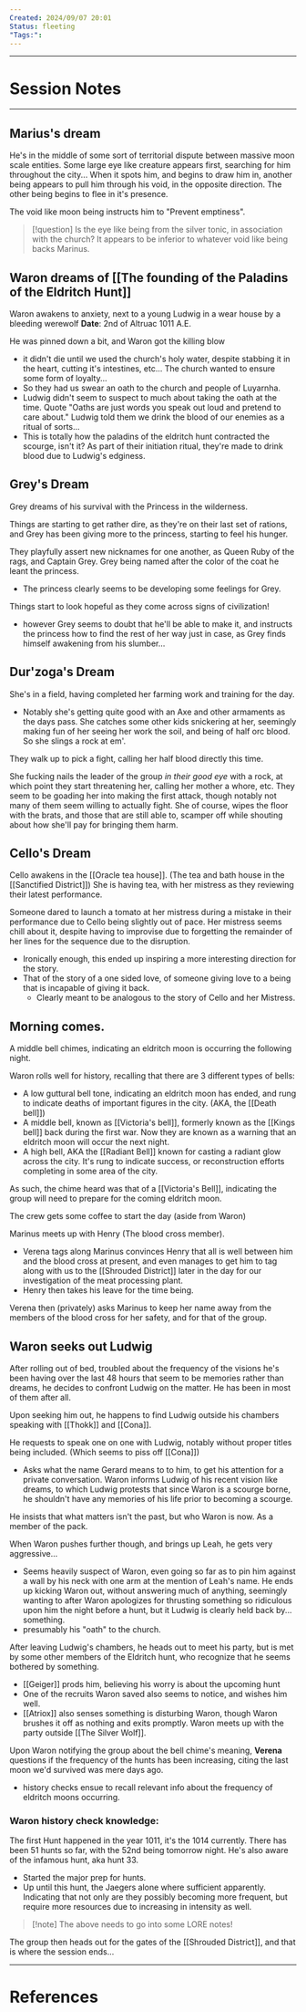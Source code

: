 ```yaml
---
Created: 2024/09/07 20:01
Status: fleeting
"Tags:":
---
```

---
# Session Notes
---
## Marius's dream
He's in the middle of some sort of territorial dispute between massive moon scale entities.
Some large eye like creature appears first, searching for him throughout the city... When it spots him, and begins to draw him in, another being appears to pull him through his void, in the opposite direction. The other being begins to flee in it's presence.

The void like moon being instructs him to "Prevent emptiness".
> [!question] Is the eye like being from the silver tonic, in association with the church?
> It appears to be inferior to whatever void like being backs Marinus.

## Waron dreams of [[The founding of the Paladins of the Eldritch Hunt]]
Waron awakens to anxiety, next to a young Ludwig in a wear house by a bleeding werewolf 
**Date**: 2nd of Altruac 1011 A.E. 

He was pinned down a bit, and Waron got the killing blow
- it didn't die until we used the church's holy water, despite stabbing it in the heart, cutting it's intestines, etc...
The church wanted to ensure some form of loyalty...
- So they had us swear an oath to the church and people of Luyarnha.
- Ludwig didn't seem to suspect to much about taking the oath at the time. Quote "Oaths are just words you speak out loud and pretend to  care about."
Ludwig told them we drink the blood of our enemies as a ritual of sorts...
- This is totally how the paladins of the eldritch hunt contracted the scourge, isn't it? As part of their initiation ritual, they're made to drink blood due to Ludwig's edginess.

## Grey's Dream
Grey dreams of his survival with the Princess in the wilderness.

Things are starting to get rather dire, as they're on their last set of rations, and Grey has been giving more to the princess, starting to feel his hunger.

They playfully assert new nicknames for one another, as Queen Ruby of the rags, and Captain Grey. Grey being named after the color of the coat he leant the princess.
- The princess clearly seems to be developing some feelings for Grey.

Things start to look hopeful as they come across signs of civilization!
- however Grey seems to doubt that he'll be able to make it, and instructs the princess how to find the rest of her way just in case, as Grey finds himself awakening from his slumber...
## Dur'zoga's Dream
She's in a field, having completed her farming work and training for the day.
- Notably she's getting quite good with an Axe and other armaments as the days pass.
She catches some other kids snickering at her, seemingly making fun of her seeing her work the soil, and being of half orc blood. So she slings a rock at em'.

They walk up to pick a fight, calling her half blood directly this time.

She fucking nails the leader of the group *in their good eye* with a rock, at which point they start threatening her, calling her mother a whore, etc.
They seem to be goading her into making the first attack, though notably not many of them seem willing to actually fight.
She of course, wipes the floor with the brats, and those that are still able to, scamper off while shouting about how she'll pay for bringing them harm.

## Cello's Dream
Cello awakens in the [[Oracle tea house]]. (The tea and bath house in the [[Sanctified District]])
She is having tea, with her mistress as they reviewing their latest performance.

Someone dared to launch a tomato at her mistress during a mistake in their performance due to Cello being slightly out of pace. Her mistress seems chill about it, despite having to improvise due to forgetting the remainder of her lines for the sequence due to the disruption.
- Ironically enough, this ended up inspiring a more interesting direction for the story.
- That of the story of a one sided love, of someone giving love to a being that is incapable of giving it back. 
	- Clearly meant to be analogous to the story of Cello and her Mistress.
## Morning comes.
A middle bell chimes, indicating an eldritch moon is occurring the following night.

Waron rolls well for history, recalling that there are 3 different types of bells:
- A low guttural bell tone, indicating an eldritch moon has ended, and rung to indicate deaths of important figures in the city. (AKA, the [[Death bell]])
- A middle bell, known as [[Victoria's bell]], formerly known as the [[Kings bell]] back during the first war. Now they are known as a warning that an eldritch moon will occur the next night.
- A high bell, AKA the [[Radiant Bell]] known for casting a radiant glow across the city. It's rung to indicate success, or reconstruction efforts completing in some area of the city.

As such, the chime heard was that of a [[Victoria's Bell]], indicating the group will need to prepare for the coming eldritch moon.

The crew gets some coffee to start the day (aside from Waron)

Marinus meets up with Henry (The blood cross member).
- Verena tags along
Marinus convinces Henry that all is well between him and the blood cross at present, and even manages to get him to tag along with us to the [[Shrouded District]] later in the day for our investigation of the meat processing plant.
- Henry then takes his leave for the time being.

Verena then (privately) asks Marinus to keep her name away from the members of the blood cross for her safety, and for that of the group.

## Waron seeks out Ludwig
After rolling out of bed, troubled about the frequency of the visions he's been having over the last 48 hours that seem to be memories rather than dreams, he decides to confront Ludwig on the matter. He has been in most of them after all.

Upon seeking him out, he happens to find Ludwig outside his chambers speaking with [[Thokk]] and [[Cona]].

He requests to speak one on one with Ludwig, notably without proper titles being included. (Which seems to piss off [[Cona]])
- Asks what the name Gerard means to to him, to get his attention for a private conversation.
Waron informs Ludwig of his recent vision like dreams, to which Ludwig protests that since Waron is a scourge borne, he shouldn't have any memories of his life prior to becoming a scourge.

He insists that what matters isn't the past, but who Waron is now. As a member of the pack.

When Waron pushes further though, and brings up Leah, he gets very aggressive...
- Seems heavily suspect of Waron, even going so far as to pin him against a wall by his neck with one arm at the mention of Leah's name.
He ends up kicking Waron out, without answering much of anything, seemingly wanting to after Waron apologizes for thrusting something so ridiculous upon him the night before a hunt, but it Ludwig is clearly held back by... something.
- presumably his "oath" to the church.

After leaving Ludwig's chambers, he heads out to meet his party, but is met by some other members of the Eldritch hunt, who recognize that he seems bothered by something.
- [[Geiger]] prods him, believing his worry is about the upcoming hunt
- One of the recruits Waron saved also seems to notice, and wishes him well.
- [[Atriox]] also senses something is disturbing Waron, though Waron brushes it off as nothing and exits promptly.
Waron meets up with the party outside [[The Silver Wolf]].

Upon Waron notifying the group about the bell chime's meaning, **Verena** questions if the frequency of the hunts has been increasing, citing the last moon we'd survived was mere days ago.
- history checks ensue to recall relevant info about the frequency of eldritch moons occurring.
### Waron history check knowledge: 
The first Hunt happened in the year 1011, it's the 1014 currently.
There has been 51 hunts so far, with the 52nd being tomorrow night.
He's also aware of the infamous hunt, aka hunt 33.
- Started the major prep for hunts.
- Up until this hunt, the Jaegers alone where sufficient apparently. Indicating that not only are they possibly becoming more frequent, but require more resources due to increasing in intensity as well.
> [!note] The above needs to go into some LORE notes!

The group then heads out for the gates of the [[Shrouded District]], and that is where the session ends...

---
# References